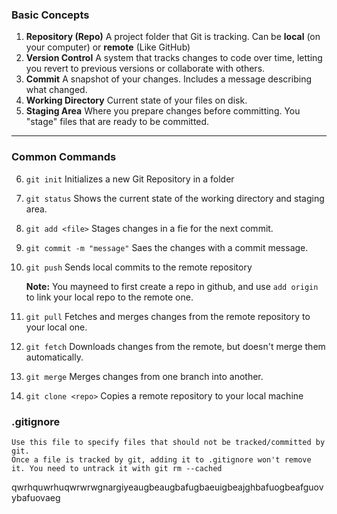 ### **Basic Concepts**

1.  **Repository (Repo)**
    A project folder that Git is tracking. Can be **local** (on your computer) or **remote** (Like GitHub)
2.  **Version Control**
    A system that tracks changes to code over time, letting you revert to previous versions or collaborate with others.
3.  **Commit**
    A snapshot of your changes. Includes a message describing what changed.
4.  **Working Directory**
    Current state of your files on disk.
5.  **Staging Area**
    Where you prepare changes before committing. You "stage" files that are ready to be committed.

---

### **Common Commands**

6.  `git init`
    Initializes a new Git Repository in a folder
7.  `git status`
    Shows the current state of the working directory and staging area.
8.  `git add <file>`
    Stages changes in a fie for the next commit.
9.  `git commit -m "message"`
    Saes the changes with a commit message.
10. `git push`
    Sends local commits to the remote repository

    **Note:** You mayneed to first create a repo in github, and use `add origin` to link your local repo to the remote one.

11. `git pull`
    Fetches and merges changes from the remote repository to your local one.
12. `git fetch`
    Downloads changes from the remote, but doesn't merge them automatically.
13. `git merge`
    Merges changes from one branch into another.
14. `git clone <repo>`
    Copies a remote repository to your local machine

### **.gitignore**

    Use this file to specify files that should not be tracked/committed by git.
    Once a file is tracked by git, adding it to .gitignore won't remove it. You need to untrack it with git rm --cached

qwrhquwrhuqwrwrwgnargiyeaugbeaugbafugbaeuigbeajghbafuogbeafguovybafuovaeg
